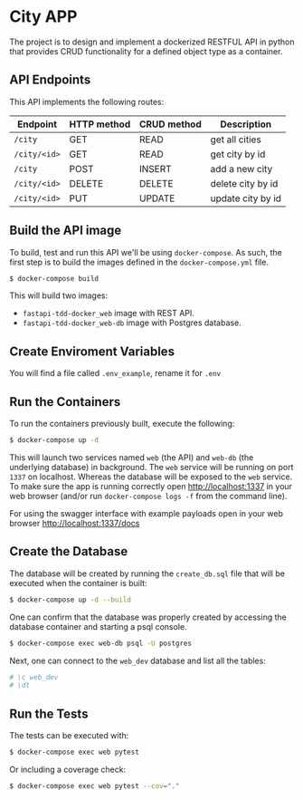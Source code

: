 # City APP

The project is to design and implement a dockerized RESTFUL API in python
that provides CRUD functionality for a defined object type as a
container.

## API Endpoints

This API implements the following routes:

| **Endpoint**      | **HTTP method**   | **CRUD method**   | **Description**       |
|-----------------  |----------------   |---------------    |---------------------- |
| `/city`           | GET               | READ              | get all cities        |
| `/city/<id>`      | GET               | READ              | get city by id        |
| `/city`           | POST              | INSERT            | add a new city        |
| `/city/<id>`      | DELETE            | DELETE            | delete city by id     |
| `/city/<id>`      | PUT               | UPDATE            | update city by id     |

## Build the API image

To build, test and run this API we'll be using `docker-compose`. As such, the first step
is to build the images defined in the `docker-compose.yml` file.

```bash
$ docker-compose build
```

This will build two images:

- `fastapi-tdd-docker_web` image with REST API.
- `fastapi-tdd-docker_web-db` image with Postgres database.

## Create Enviroment Variables

You will find a file called `.env_example`, rename it for `.env`


## Run the Containers
 
To run the containers previously built, execute the following:
 
```bash
$ docker-compose up -d
```

This will launch two services named `web` (the API) and `web-db` (the underlying 
database) in background. The `web` service will be running on port `1337` on localhost. 
Whereas the database will be exposed to the `web` service. To make sure the
app is running correctly open [http://localhost:1337](http://localhost:1337) in 
your web browser (and/or run `docker-compose logs -f` from the command line).

For using the swagger interface with example payloads open
in your web browser [http://localhost:1337/docs](http://localhost:1337/docs) 


## Create the Database

The database will be created by running the `create_db.sql` file that will be 
executed when the container is built:

```bash
$ docker-compose up -d --build
```

One can confirm that the database was properly created by accessing the database container
and starting a psql console.

```bash
$ docker-compose exec web-db psql -U postgres
```

Next, one can connect to the `web_dev` database and list all the tables:

```bash
# \c web_dev
# \dt
```

## Run the Tests

The tests can be executed with:

```bash
$ docker-compose exec web pytest
```

Or including a coverage check:

```bash
$ docker-compose exec web pytest --cov="."
```
